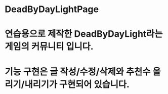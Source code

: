 # DeadByDayLightPage
# 연습용으로 제작한 DeadByDayLight라는 게임의 커뮤니티 입니다.
# 기능 구현은 글 작성/수정/삭제와 추천수 올리기/내리기가 구현되어 있습니다.
